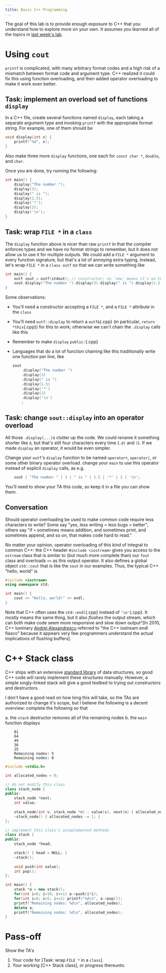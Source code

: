 ```yaml
---
title: Basic C++ Programming
...
```


The goal of this lab is to provide enough exposure to C++ that you understand how to explore more on your own.
It assumes you learned all of the topics in [last week's lab](lab10-cpp.html).

# Using `cout`

`printf` is complicated, with many arbitrary format codes and a high risk of a mismatch between format code and argument type.
C++ realized it could fix this using function overloading, and then added operator overloading to make it work even better.

## Task: implement an overload set of functions `display`

In a C++ file, create several functions named `display`, each taking a separate argument type and invoking `printf` with the appropriate format string. For example, one of them should be

````cpp
void display(int x) {
    printf("%d", x);
}
````

Also make three more `display` functions, one each for `const char *`, `double`, and `char`.

Once you are done, try running the following:

````cpp
int main() {
    display("The number ");
    display(3);
    display(" is ");
    display(1.5);
    display('*');
    display(2);
    display('\n');
}
````

## Task: wrap `FILE *` in a `class`

The `display` function above is nicer than raw `printf` in that the compiler enforces types
and we have no format strings to remember,
but it does not allow us to use it for multiple outputs.
We could add a `FILE *` argument to every function signature, but that's a lot of annoying extra typing.
Instead, let's wrap `FILE *` in a `class outf` so that we can write something like

````cpp
int main() {
    outf sout = outf(stdout); // constructor; no `new` means it's on the stack
    sout.display("The number ").display(3).display(" is ").display(1.5).display('*').display(2).display('\n');
}
````

Some observations:

- You'll need a constructor accepting a `FILE *`, and a `FILE *` attribute in the `class`

- You'll need `outf::display` to return a `outf&`{.cpp} (in particular, `return *this`{.cpp}) for this to work; otherwise we can't chain the `.display` calls like this

- Remember to make `display` `public:`{.cpp}

- Languages that do a lot of function chaining like this traditionally write one function per line, like
    
    ````cpp
    sout
        .display("The number ")
        .display(3)
        .display(" is ")
        .display(1.5)
        .display('*')
        .display(2)
        .display('\n')
        ;
    ````

## Task: change `sout::display` into an operator overload

All those `.display(...)`s clutter up the code. We could rename it something shorter like `d`, but that's still four characters every time (`.d(` and `)`). If we made `display` an operator, it would be even simpler.

Change your `outf`'s `display` function to be named `operator+`, `operator|`, or some other binary operator overload.
change your `main` to use this operator instead of explicit `display` calls, as e.g.

````cpp
    sout | "The number " | 3 | " is " | 1.5 | '*' | 2 | '\n';
````

You'll need to show your TA this code, so keep it in a file you can show them.

## Conversation

Should operator overloading be used to make common code require less characters to write?
Some say "yes, less writing = less bugs = better";
others say "if `+` sometimes means addition, and sometimes print, and sometimes append, and so on, that makes code hard to read."

No matter your opinion, operator overloading of this kind of integral to common C++:
the C++ header `#include <iostream>` gives you access to the `ostream` class
that is similar to (but much more complete than) our `fout` class
and overloads `<<` as this output operator.
It also defines a global object `std::cout` that is like the `sout` in our examples.
Thus, the typical C++ "hello, world" is

````cpp
#include <iostream>
using namespace std;

int main() {
    cout << "Hello, world!" << endl;
}
````

Note that C++ often uses the `std::endl`{.cpp} instead of `'\n'`{.cpp}.
It mostly means the same thing, but it also *flushes* the output stream,
which can both make code seem more responsive and slow down output^[In 2010, C++ luminary [Andrei Alexandrescu](http://erdani.org/) referred to "the C++ iostream endl fiasco" because it appears very few programmers understand the actual implications of flushing buffers].


# C++ Stack class

C++ ships with an extensive [standard library](https://en.wikipedia.org/wiki/C%2B%2B_Standard_Library) of data structures,
so good C++ code will rarely implement these structures manually.
However, a simple singly-linked stack will give a good testbed to trying out constructors and destructors.

I don't have a good read on how long this will take, so the TAs are authorized to change it's scope,
but I believe the following is a decent overview:
complete the following so that 

a. the `stack` destructor removes all of the remaining nodes
b. the `main` function displays
        
        81
        64
        49
        36
        25
        Remaining nodes: 5
        Remaining nodes: 0


````cpp
#include <stdio.h>

int allocated_nodes = 0;

// do not modify this class
class stack_node {
public:
    stack_node *next;
    int value;
    
    stack_node(int v, stack_node *n) : value(v), next(n) { allocated_nodes += 1; }
    ~stack_node() { allocated_nodes -= 1; }
};

// implement this class's unimplemented methods
class stack {
public:
    stack_node *head;

    stack() { head = NULL; }
    ~stack();
    
    void push(int value);
    int pop();
};

int main() {
    stack *a = new stack();
    for(int i=0; i<10; i+=1) a->push(i*i);
    for(int i=0; i<5; i+=1) printf("%d\n", a->pop());
    printf("Remaining nodes: %d\n", allocated_nodes);
    delete a;
    printf("Remaining nodes: %d\n", allocated_nodes);
}
````

# Pass-off

Show the TA's 

1. Your code for [Task: wrap `FILE *` in a `class`].
2. Your working [C++ Stack class], or progress thereunto.
